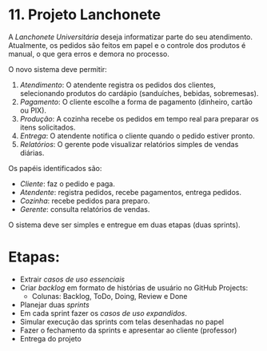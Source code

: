 # 11. Projeto Lanchonete

A *Lanchonete Universitária* deseja informatizar parte do seu atendimento. Atualmente, os pedidos são feitos em papel e o controle dos produtos é manual, o que gera erros e demora no processo.

O novo sistema deve permitir:

1. *Atendimento*: O atendente registra os pedidos dos clientes, selecionando produtos do cardápio (sanduíches, bebidas, sobremesas).
2. *Pagamento*: O cliente escolhe a forma de pagamento (dinheiro, cartão ou PIX).
3. *Produção*: A cozinha recebe os pedidos em tempo real para preparar os itens solicitados.
4. *Entrega*: O atendente notifica o cliente quando o pedido estiver pronto.
5. *Relatórios*: O gerente pode visualizar relatórios simples de vendas diárias.

Os papéis identificados são:

- *Cliente*: faz o pedido e paga.
- *Atendente*: registra pedidos, recebe pagamentos, entrega pedidos.
- *Cozinha*: recebe pedidos para preparo.
- *Gerente*: consulta relatórios de vendas.

O sistema deve ser simples e entregue em duas etapas (duas sprints).

# Etapas:

- Extrair *casos de uso essenciais*
- Criar *backlog* em formato de histórias de usuário no GitHub Projects:
    - Colunas: Backlog, ToDo, Doing, Review e Done
- Planejar duas *sprints*
- Em cada sprint fazer os *casos de uso expandidos*.
- Simular execução das sprints com telas desenhadas no papel
- Fazer o fechamento da sprints e apresentar ao cliente (professor)
- Entrega do projeto

